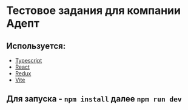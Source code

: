 # Тестовое задания для компании Адепт

## Используется:

- [Typescript](https://www.typescriptlang.org/)
- [React](https://reactjs.org/)
- [Redux](https://redux.js.org/)
- [Vite](https://vitejs.dev/)

## Для запуска - `npm install` далее `npm run dev`
